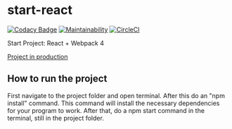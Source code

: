 # start-react

[![Codacy Badge](https://api.codacy.com/project/badge/Grade/4fda8f2199e0424b9f140ae79a8b7fde)](https://www.codacy.com/app/mensones-1/start-react?utm_source=github.com&utm_medium=referral&utm_content=mensonones/start-react&utm_campaign=Badge_Grade)
[![Maintainability](https://api.codeclimate.com/v1/badges/027dbbdbd0f71bd9b046/maintainability)](https://codeclimate.com/github/mensonones/start-react/maintainability)
[![CircleCI](https://circleci.com/gh/mensonones/start-react.svg?style=svg)](https://circleci.com/gh/mensonones/start-react)

Start Project: React + Webpack 4

[Project in production](https://competent-bose-0ca5a3.netlify.com/)

## How to run the project

First navigate to the project folder and open terminal. After this do an "npm install" command. This command will install the necessary dependencies for your program to work.
After that, do a npm start command in the terminal, still in the project folder.


